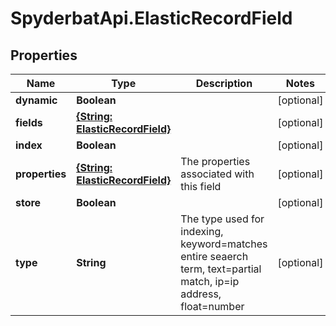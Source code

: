# SpyderbatApi.ElasticRecordField

## Properties

Name | Type | Description | Notes
------------ | ------------- | ------------- | -------------
**dynamic** | **Boolean** |  | [optional] 
**fields** | [**{String: ElasticRecordField}**](ElasticRecordField.md) |  | [optional] 
**index** | **Boolean** |  | [optional] 
**properties** | [**{String: ElasticRecordField}**](ElasticRecordField.md) | The properties associated with this field | [optional] 
**store** | **Boolean** |  | [optional] 
**type** | **String** | The type used for indexing, keyword&#x3D;matches entire seaerch term, text&#x3D;partial match, ip&#x3D;ip address, float&#x3D;number | [optional] 


